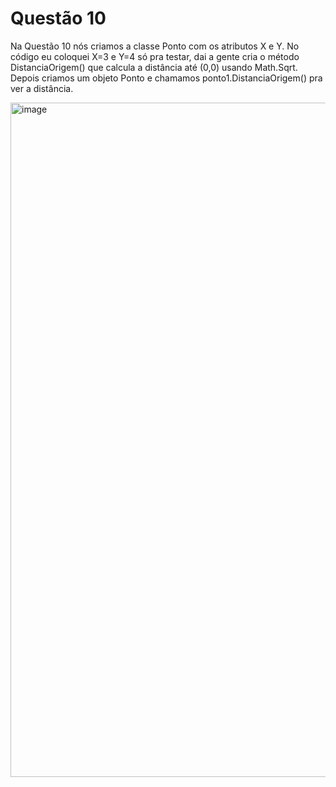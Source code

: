 # Questão 10

Na Questão 10 nós criamos a classe Ponto com os atributos X e Y. No código eu coloquei X=3 e Y=4 só pra testar, dai a gente cria o método DistanciaOrigem() que calcula a distância até (0,0) usando Math.Sqrt. Depois criamos um objeto Ponto e chamamos ponto1.DistanciaOrigem() pra ver a distância.

<img width="1919" height="1079" alt="image" src="https://github.com/user-attachments/assets/5fe37a3c-9b54-47a4-b828-1365dd298d74" />
